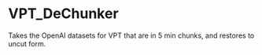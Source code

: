 # VPT_DeChunker
Takes the OpenAI datasets for VPT that are in 5 min chunks, and restores to uncut form. 
